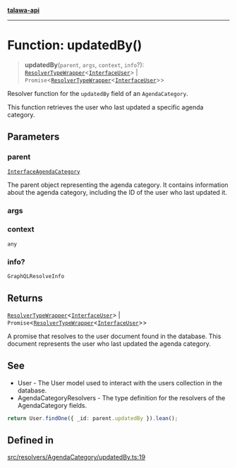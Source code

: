 [**talawa-api**](../../../../README.md)

***

# Function: updatedBy()

> **updatedBy**(`parent`, `args`, `context`, `info`?): [`ResolverTypeWrapper`](../../../../types/generatedGraphQLTypes/type-aliases/ResolverTypeWrapper.md)\<[`InterfaceUser`](../../../../models/User/interfaces/InterfaceUser.md)\> \| `Promise`\<[`ResolverTypeWrapper`](../../../../types/generatedGraphQLTypes/type-aliases/ResolverTypeWrapper.md)\<[`InterfaceUser`](../../../../models/User/interfaces/InterfaceUser.md)\>\>

Resolver function for the `updatedBy` field of an `AgendaCategory`.

This function retrieves the user who last updated a specific agenda category.

## Parameters

### parent

[`InterfaceAgendaCategory`](../../../../models/AgendaCategory/interfaces/InterfaceAgendaCategory.md)

The parent object representing the agenda category. It contains information about the agenda category, including the ID of the user who last updated it.

### args

### context

`any`

### info?

`GraphQLResolveInfo`

## Returns

[`ResolverTypeWrapper`](../../../../types/generatedGraphQLTypes/type-aliases/ResolverTypeWrapper.md)\<[`InterfaceUser`](../../../../models/User/interfaces/InterfaceUser.md)\> \| `Promise`\<[`ResolverTypeWrapper`](../../../../types/generatedGraphQLTypes/type-aliases/ResolverTypeWrapper.md)\<[`InterfaceUser`](../../../../models/User/interfaces/InterfaceUser.md)\>\>

A promise that resolves to the user document found in the database. This document represents the user who last updated the agenda category.

## See

 - User - The User model used to interact with the users collection in the database.
 - AgendaCategoryResolvers - The type definition for the resolvers of the AgendaCategory fields.

```typescript
return User.findOne({ _id: parent.updatedBy }).lean();
```

## Defined in

[src/resolvers/AgendaCategory/updatedBy.ts:19](https://github.com/Suyash878/talawa-api/blob/f376d03c37e9acd046e7cc983947432c95f74442/src/resolvers/AgendaCategory/updatedBy.ts#L19)
